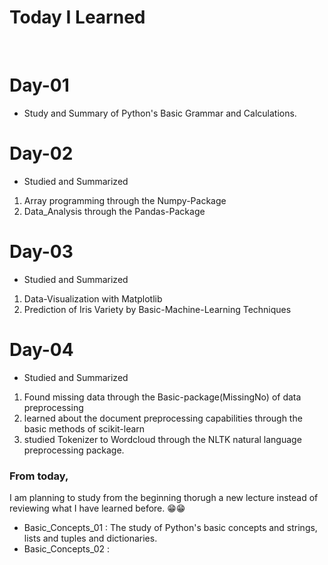 # Today I Learned
<br>

# Day-01
- Study and Summary of Python's Basic Grammar and Calculations.

# Day-02
- Studied and Summarized
1. Array programming through the Numpy-Package
2. Data_Analysis through the Pandas-Package

# Day-03
- Studied and Summarized
1. Data-Visualization with Matplotlib
2. Prediction of Iris Variety by Basic-Machine-Learning Techniques

# Day-04
- Studied and Summarized
1. Found missing data through the Basic-package(MissingNo) of data preprocessing
2. learned about the document preprocessing capabilities through the basic methods of scikit-learn
3. studied Tokenizer to Wordcloud through the NLTK natural language preprocessing package.
### From today,
I am planning to study from the beginning thorugh a new lecture instead of reviewing what I have learned before. 😁😁
- Basic_Concepts_01 : The study of Python's basic concepts and strings, lists and tuples and dictionaries.
- Basic_Concepts_02 :
